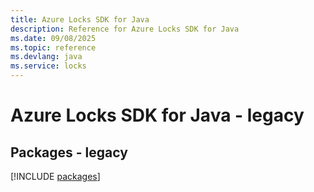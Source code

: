 ```yaml
---
title: Azure Locks SDK for Java
description: Reference for Azure Locks SDK for Java
ms.date: 09/08/2025
ms.topic: reference
ms.devlang: java
ms.service: locks
---
```

# Azure Locks SDK for Java - legacy
## Packages - legacy
[!INCLUDE [packages](locks-index.md)]